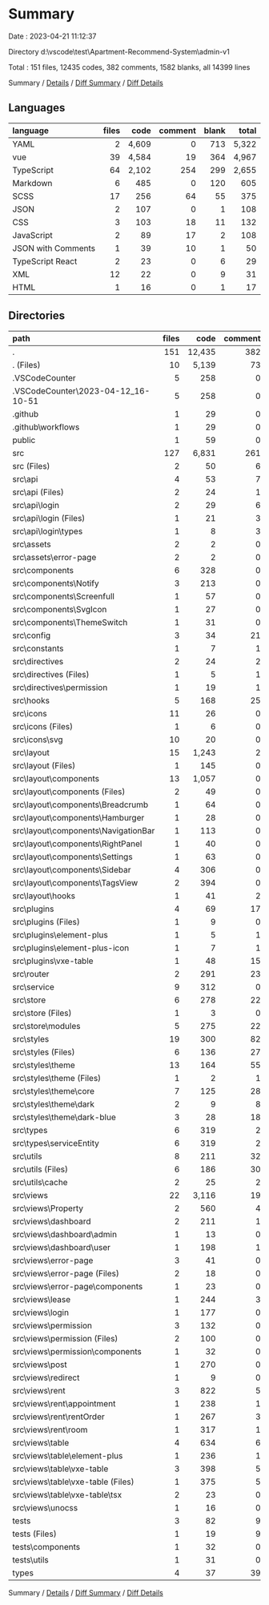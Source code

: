 # Summary

Date : 2023-04-21 11:12:37

Directory d:\\vscode\\test\\Apartment-Recommend-System\\admin-v1

Total : 151 files,  12435 codes, 382 comments, 1582 blanks, all 14399 lines

Summary / [Details](details.md) / [Diff Summary](diff.md) / [Diff Details](diff-details.md)

## Languages
| language | files | code | comment | blank | total |
| :--- | ---: | ---: | ---: | ---: | ---: |
| YAML | 2 | 4,609 | 0 | 713 | 5,322 |
| vue | 39 | 4,584 | 19 | 364 | 4,967 |
| TypeScript | 64 | 2,102 | 254 | 299 | 2,655 |
| Markdown | 6 | 485 | 0 | 120 | 605 |
| SCSS | 17 | 256 | 64 | 55 | 375 |
| JSON | 2 | 107 | 0 | 1 | 108 |
| CSS | 3 | 103 | 18 | 11 | 132 |
| JavaScript | 2 | 89 | 17 | 2 | 108 |
| JSON with Comments | 1 | 39 | 10 | 1 | 50 |
| TypeScript React | 2 | 23 | 0 | 6 | 29 |
| XML | 12 | 22 | 0 | 9 | 31 |
| HTML | 1 | 16 | 0 | 1 | 17 |

## Directories
| path | files | code | comment | blank | total |
| :--- | ---: | ---: | ---: | ---: | ---: |
| . | 151 | 12,435 | 382 | 1,582 | 14,399 |
| . (Files) | 10 | 5,139 | 73 | 810 | 6,022 |
| .VSCodeCounter | 5 | 258 | 0 | 26 | 284 |
| .VSCodeCounter\\2023-04-12_16-10-51 | 5 | 258 | 0 | 26 | 284 |
| .github | 1 | 29 | 0 | 7 | 36 |
| .github\\workflows | 1 | 29 | 0 | 7 | 36 |
| public | 1 | 59 | 0 | 7 | 66 |
| src | 127 | 6,831 | 261 | 715 | 7,807 |
| src (Files) | 2 | 50 | 6 | 9 | 65 |
| src\\api | 4 | 53 | 7 | 19 | 79 |
| src\\api (Files) | 2 | 24 | 1 | 11 | 36 |
| src\\api\\login | 2 | 29 | 6 | 8 | 43 |
| src\\api\\login (Files) | 1 | 21 | 3 | 4 | 28 |
| src\\api\\login\\types | 1 | 8 | 3 | 4 | 15 |
| src\\assets | 2 | 2 | 0 | 0 | 2 |
| src\\assets\\error-page | 2 | 2 | 0 | 0 | 2 |
| src\\components | 6 | 328 | 0 | 33 | 361 |
| src\\components\\Notify | 3 | 213 | 0 | 15 | 228 |
| src\\components\\Screenfull | 1 | 57 | 0 | 9 | 66 |
| src\\components\\SvgIcon | 1 | 27 | 0 | 5 | 32 |
| src\\components\\ThemeSwitch | 1 | 31 | 0 | 4 | 35 |
| src\\config | 3 | 34 | 21 | 8 | 63 |
| src\\constants | 1 | 7 | 1 | 3 | 11 |
| src\\directives | 2 | 24 | 2 | 4 | 30 |
| src\\directives (Files) | 1 | 5 | 1 | 2 | 8 |
| src\\directives\\permission | 1 | 19 | 1 | 2 | 22 |
| src\\hooks | 5 | 168 | 25 | 43 | 236 |
| src\\icons | 11 | 26 | 0 | 11 | 37 |
| src\\icons (Files) | 1 | 6 | 0 | 2 | 8 |
| src\\icons\\svg | 10 | 20 | 0 | 9 | 29 |
| src\\layout | 15 | 1,243 | 2 | 134 | 1,379 |
| src\\layout (Files) | 1 | 145 | 0 | 18 | 163 |
| src\\layout\\components | 13 | 1,057 | 0 | 107 | 1,164 |
| src\\layout\\components (Files) | 2 | 49 | 0 | 8 | 57 |
| src\\layout\\components\\Breadcrumb | 1 | 64 | 0 | 11 | 75 |
| src\\layout\\components\\Hamburger | 1 | 28 | 0 | 6 | 34 |
| src\\layout\\components\\NavigationBar | 1 | 113 | 0 | 6 | 119 |
| src\\layout\\components\\RightPanel | 1 | 40 | 0 | 5 | 45 |
| src\\layout\\components\\Settings | 1 | 63 | 0 | 4 | 67 |
| src\\layout\\components\\Sidebar | 4 | 306 | 0 | 31 | 337 |
| src\\layout\\components\\TagsView | 2 | 394 | 0 | 36 | 430 |
| src\\layout\\hooks | 1 | 41 | 2 | 9 | 52 |
| src\\plugins | 4 | 69 | 17 | 10 | 96 |
| src\\plugins (Files) | 1 | 9 | 0 | 2 | 11 |
| src\\plugins\\element-plus | 1 | 5 | 1 | 2 | 8 |
| src\\plugins\\element-plus-icon | 1 | 7 | 1 | 2 | 10 |
| src\\plugins\\vxe-table | 1 | 48 | 15 | 4 | 67 |
| src\\router | 2 | 291 | 23 | 11 | 325 |
| src\\service | 9 | 312 | 0 | 65 | 377 |
| src\\store | 6 | 278 | 22 | 33 | 333 |
| src\\store (Files) | 1 | 3 | 0 | 3 | 6 |
| src\\store\\modules | 5 | 275 | 22 | 30 | 327 |
| src\\styles | 19 | 300 | 82 | 59 | 441 |
| src\\styles (Files) | 6 | 136 | 27 | 21 | 184 |
| src\\styles\\theme | 13 | 164 | 55 | 38 | 257 |
| src\\styles\\theme (Files) | 1 | 2 | 1 | 1 | 4 |
| src\\styles\\theme\\core | 7 | 125 | 28 | 29 | 182 |
| src\\styles\\theme\\dark | 2 | 9 | 8 | 3 | 20 |
| src\\styles\\theme\\dark-blue | 3 | 28 | 18 | 5 | 51 |
| src\\types | 6 | 319 | 2 | 29 | 350 |
| src\\types\\serviceEntity | 6 | 319 | 2 | 29 | 350 |
| src\\utils | 8 | 211 | 32 | 32 | 275 |
| src\\utils (Files) | 6 | 186 | 30 | 25 | 241 |
| src\\utils\\cache | 2 | 25 | 2 | 7 | 34 |
| src\\views | 22 | 3,116 | 19 | 212 | 3,347 |
| src\\views\\Property | 2 | 560 | 4 | 39 | 603 |
| src\\views\\dashboard | 2 | 211 | 1 | 20 | 232 |
| src\\views\\dashboard\\admin | 1 | 13 | 0 | 2 | 15 |
| src\\views\\dashboard\\user | 1 | 198 | 1 | 18 | 217 |
| src\\views\\error-page | 3 | 41 | 0 | 6 | 47 |
| src\\views\\error-page (Files) | 2 | 18 | 0 | 4 | 22 |
| src\\views\\error-page\\components | 1 | 23 | 0 | 2 | 25 |
| src\\views\\lease | 1 | 244 | 3 | 16 | 263 |
| src\\views\\login | 1 | 177 | 0 | 6 | 183 |
| src\\views\\permission | 3 | 132 | 0 | 15 | 147 |
| src\\views\\permission (Files) | 2 | 100 | 0 | 10 | 110 |
| src\\views\\permission\\components | 1 | 32 | 0 | 5 | 37 |
| src\\views\\post | 1 | 270 | 0 | 22 | 292 |
| src\\views\\redirect | 1 | 9 | 0 | 4 | 13 |
| src\\views\\rent | 3 | 822 | 5 | 55 | 882 |
| src\\views\\rent\\appointment | 1 | 238 | 1 | 17 | 256 |
| src\\views\\rent\\rentOrder | 1 | 267 | 3 | 14 | 284 |
| src\\views\\rent\\room | 1 | 317 | 1 | 24 | 342 |
| src\\views\\table | 4 | 634 | 6 | 28 | 668 |
| src\\views\\table\\element-plus | 1 | 236 | 1 | 13 | 250 |
| src\\views\\table\\vxe-table | 3 | 398 | 5 | 15 | 418 |
| src\\views\\table\\vxe-table (Files) | 1 | 375 | 5 | 9 | 389 |
| src\\views\\table\\vxe-table\\tsx | 2 | 23 | 0 | 6 | 29 |
| src\\views\\unocss | 1 | 16 | 0 | 1 | 17 |
| tests | 3 | 82 | 9 | 10 | 101 |
| tests (Files) | 1 | 19 | 9 | 5 | 33 |
| tests\\components | 1 | 32 | 0 | 3 | 35 |
| tests\\utils | 1 | 31 | 0 | 2 | 33 |
| types | 4 | 37 | 39 | 7 | 83 |

Summary / [Details](details.md) / [Diff Summary](diff.md) / [Diff Details](diff-details.md)